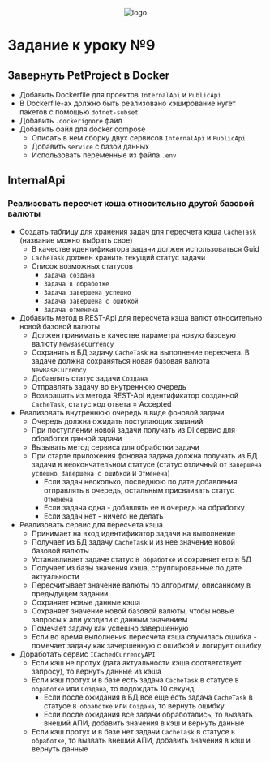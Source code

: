 <p align="center">
  <img src="/assets/logo.png" alt="logo" title="Летняя стажировка fuse8/byteminds"/>
</p>

# Задание к уроку №9

## Завернуть PetProject в Docker
- Добавить Dockerfile для проектов `InternalApi` и `PublicApi`
- В Dockerfile-ах должно быть реализовано кэширование нугет пакетов с помощью `dotnet-subset`
- Добавить `.dockerignore` файл
- Добавить файл для docker compose
  - Описать в нем сборку двух сервисов `InternalApi` и `PublicApi`
  - Добавить `service` с базой данных
  - Использовать переменные из файла `.env`


## InternalApi
### Реализовать пересчет кэша относительно другой базовой валюты
- Создать таблицу для хранения задач для пересчета кэша `CacheTask` (название можно выбрать свое)
  - В качестве идентификатора задачи должен использоваться Guid
  - `CacheTask` должен хранить текущий статус задачи
  - Список возможных статусов 
    - `Задача создана`
    - `Задача в обработке`
    - `Задача завершена успешно`
    - `Задача завершена с ошибкой`
    - `Задача отменена`
- Добавить метод в REST-Api для пересчета кэша валют относительно новой базовой валюты
  - Должен принимать в качестве параметра новую базовую валюту `NewBaseCurrency`
  - Сохранять в БД задачу `CacheTask` на выполнение пересчета. В задаче должна сохраняться новая базовая валюта `NewBaseCurrency`
  - Добавлять статус задачи `Создана`
  - Отправлять задачу во внутреннюю очередь
  - Возвращать из метода REST-Api идентификатор созданной `CacheTask`, статус код ответа = Accepted 
- Реализовать внутреннюю очередь в виде фоновой задачи
  - Очередь должна ожидать поступающих заданий 
  - При поступлении новой задачи получать из DI сервис для обработки данной задачи
  - Вызывать метод сервиса для обработки задачи
  - При старте приложения фоновая задача должна получать из БД задачи в неокончательном статусе (статус отличный от `Завершена успешно`, `Завершена с ошибкой` и `Отменена`)
    - Если задач несколько, последнюю по дате добавления отправлять в очередь, остальным присваивать статус `Отменена`
    - Если задача одна - добавлять ее в очередь на обработку
    - Если задач нет - ничего не делать
- Реализовать сервис для пересчета кэша
  - Принимает на вход идентификатор задачи на выполнение
  - Получает из БД задачу `CacheTask` и из нее значение новой базовой валюты
  - Устанавливает задаче статус `В обработке` и сохраняет его в БД
  - Получает из базы значения кэша, сгруппированные по дате актуальности
  - Пересчитывает значение валюты по алгоритму, описанному в предыдущем задании
  - Сохраняет новые данные кэша
  - Сохраняет значение новой базовой валюты, чтобы новые запросы к апи уходили с данным значением
  - Помечает задачу как успешно завершенную
  - Если во время выполнения пересчета кэша случилась ошибка - помечает задачу как зачершенную с ошибкой и логирует ошибку
- Доработать сервис `ICachedCurrencyAPI`
  - Если кэш не протух (дата актуальности кэша соответствует запросу), то вернуть данные из кэша
  - Если кэш протух и в базе есть задача `CacheTask` в статусе `В обработке` или `Создана`, то подождать 10 секунд. 
    - Если после ожидания в БД все еще есть задача `CacheTask` в статусе `В обработке` или `Создана`, то вернуть ошибку. 
    - Если после ожидания все задачи обработались, то вызвать внеший АПИ, добавить значения в кэш и вернуть данные 
  - Если кэш протух и в базе нет задачи `CacheTask` в статусе `В обработке`, то вызвать внеший АПИ, добавить значения в кэш и вернуть данные
